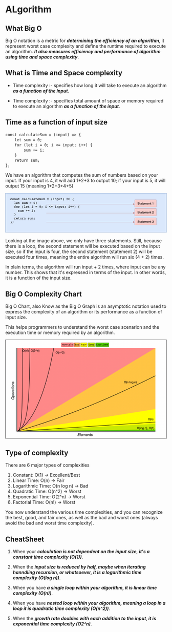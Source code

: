 # ALgorithm

## What Big O

Big O notation is a metric for ***determining the efficiency of an algorithm***, it represent worst case complexity and define the runtime required to execute an algorithm. ***It also measures efficiency and performance of algorithm using time and space complexity***.

## What is Time and Space complexity

- Time complexity :- specifies how long it will take to execute an algorithm ***as a function of the input***.

- Time complexity :- specifies total amount of space or memory required to execute an algorithm ***as a function of the input***.

## Time as a function of input size

```
const calculateSum = (input) => {
    let sum = 0;
    for (let i = 0; i <= input; i++) {
        sum += i;
    }
    return sum;
};
```
We have an algorithm that computes the sum of numbers based on your input. If your input is 4, it will add 1+2+3 to output 10; if your input is 5, it will output 15 (meaning 1+2+3+4+5)

![algorithm](./algorithm.png "Example algorithm")

Looking at the image above, we only have three statements. Still, because there is a loop, the second statement will be executed based on the input size, so if the input is four, the second statement (statement 2) will be executed four times, meaning the entire algorithm will run six (4 + 2) times.

In plain terms, the algorithm will run input + 2 times, where input can be any number. This shows that it's expressed in terms of the input. In other words, it is a function of the input size.

## Big O Complexity Chart

Big O Chart, also Know as the Big O Graph is an asymptotic notation used to express the complexity of an algorithm or its performance as a function of input size.

This helps programmers to understand the worst case scenarion and the execution time or memory required by an algorithm.

![chart](./chart.png "Big O Chart")

## Type of complexity

There are 6 major types of complexities

1. Constant: O(1) -> Excellent/Best
2. Linear Time: O(n) -> Fair
3. Logarithmic Time: O(n log n) -> Bad
4. Quadratic Time: O(n^2) -> Worst
5. Exponential Time: O(2^n) -> Worst
6. Factorial Time: O(n!) -> Worst

You now understand the various time complexities, and you can recognize the best, good, and fair ones, as well as the bad and worst ones (always avoid the bad and worst time complexity).

## CheatSheet

1. When your ***calculation is not dependent on the input size, it's a constant time complexity (O(1))***.

2. When the ***input size is reduced by half, maybe when iterating hanndling recursion, or whatsoever, it is a logarithmic time complexity (O(log n))***.

3. When you have ***a single loop within your algorithm, it is linear time complexity (O(n))***.

4. When you have ***nested loop within your algorithm, meaning a loop in a loop it is quadratic time complexity (O(n^2))***.

5. When the ***growth rate doubles with each addition to the input, it is exponential time complexity (O2^n)***.

